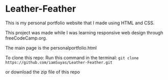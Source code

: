 # Leather-Feather
This is my personal portfolio website that I made using HTML and CSS.

This project was made while I was learning responsive web design through freeCodeCamp.org.

The main page is the personalportfolio.html


To clone this repo:
Run this command in the terminal:
```git clone https://github.com/iamSuyas/Leather-Feather.git```

or download the zip file of this repo
